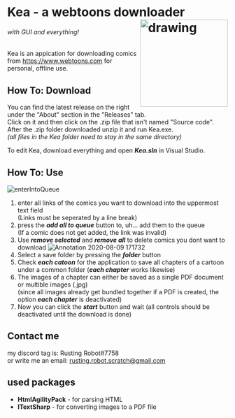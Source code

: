 # Kea - a webtoons downloader<img align="right" src="https://user-images.githubusercontent.com/50629201/89736764-12812c80-da6c-11ea-881f-4027922270e6.png" alt="drawing" width="200"/>  
###### *with GUI and everything!*  
Kea is an appication for downloading comics from https://www.webtoons.com for personal, offline use.
## How To: Download
You can find the latest release on the right under the "About" section in the "Releases" tab.  
Click on it and then click on the .zip file that isn't named "Source code".  
After the .zip folder downloaded unzip it and run Kea.exe.  
*(all files in the Kea folder need to stay in the same directory)*

To edit Kea, download everything and open ***Kea.sln*** in Visual Studio.
## How To: Use
![enterIntoQueue](https://user-images.githubusercontent.com/50629201/89735665-87506880-da64-11ea-8b7d-213c9d179870.gif)
1. enter all links of the comics you want to download into the uppermost text field  
	(Links must be seperated by a line break)
2. press the ***add all to queue*** button to, uh... add them to the queue  
	(If a comic does not get added, the link was invalid)
3. Use ***remove selected*** and ***remove all*** to delete comics you dont want to download
![Annotation 2020-08-09 171732](https://user-images.githubusercontent.com/50629201/89736045-034bb000-da67-11ea-825b-44e8ee6f67b5.png)  
4. Select a save folder by pressing the ***folder*** button  
5. Check ***each catoon*** for the application to save all chapters of a cartoon under a common folder (***each chapter*** works likewise)  
6. The images of a chapter can either be saved as a single PDF document or multible images (.jpg)  
	(since all images already get bundled together if a PDF is created, the option ***each chapter*** is deactivated)  
7. Now you can click the ***start*** button and wait (all controls should be deactivated until the download is done)  
## Contact me
my discord tag is: Rusting Robot#7758  
or write me an email: rusting.robot.scratch@gmail.com 
## used packages
- **HtmlAgilityPack** - for parsing HTML
- **ITextSharp** - for converting images to a PDF file
